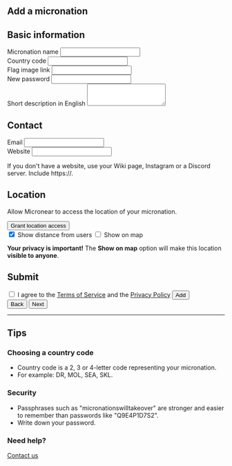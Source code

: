 <section id="add">
  <h1>Add a micronation</h1>
    <form id="add__form" data-steps="3" action="#">
      <div class="form_step shown" data-step="0">
        <h2>Basic information</h2>
        <div class="textfield">
          <label for="add__mname">Micronation name</label>
          <input type="text" maxlength="256" id="add__mname" required="true" />
        </div>
        <div class="textfield">
            <label for="add__code">Country code</label>
            <input type="text" maxlength="4" id="add__code" required="true" autocapitalize autocomplete="country"/>
        </div>
        <div class="textfield">
          <label for="add__mflag">Flag image link</label>
          <input type="url" maxlength="256" id="add__mflag" autocomplete="url" />
        </div>
        <div class="textfield">
          <label for="add__password">New password</label>
          <input type="password" maxlength="256" id="add__password" minlength="8" required="true" autocomplete="new-password" />
        </div>
        <div class="textfield">
          <label for="add__description">Short description in English</label>
          <textarea type="text" rows="3" id="add__description" maxlength="1000"></textarea>
        </div>
      </div>
      <div class="form_step" data-step="1">
        <h2>Contact</h2>
        <div>
          <label for="add__email">Email</label>
          <input type="email" id="add__email" autocomplete="email" />
        </div>
        <div>
          <label for="add__mwebsite">Website</label>
          <input type="url" maxlength="256" id="add__mwebsite" autocomplete="url" />
        </div>
        <p>If you don't have a website, use your Wiki page, Instagram or a Discord server. Include https://.</p>
      </div>
      <div class="form_step" data-step="2">
        <h2>Location</h2>
        <div id="location_notice">
          <p>Allow Micronear to access the location of your micronation.</p>
          <button id="location_button">
            Grant location access
          </button>
        </div>
        <input type="hidden" id="add__location">
        <label class="checkbox" for="add__distance">
          <input type="checkbox" id="add__distance" checked="" />
          <span>Show distance from users</span>
        </label>
        <label class="checkbox" for="add__coordinates">
          <input type="checkbox" id="add__coordinates"/>
          <span>Show on map</span>
        </label>
        <p id="locationprivacywarning" class="hidden">
          <strong>Your privacy is important!</strong>
          The <strong>Show on map</strong> option will make this location <strong>visible to anyone</strong>. <br>
        </p>
      </div>
      <div class="form_step" data-step="3">
        <h2>Submit</h2>
        <label class="checkbox" for="add__terms">
          <input type="checkbox" id="add__terms"/>
          <span>I agree to the <a href="/terms">Terms of Service</a> and the <a href="/privacy">Privacy Policy</a></span>
        </label>
        <button class="accent" id="add__buy">
          Add
        </button>
      </div>
      <div class="form_controls">
        <button id="form_back">
          Back
        </button>
        <button id="form_next" class="accent">
          Next
        </button>
      </div>
    </form>
</section>
<hr>
<section id="tips">
  <h2>Tips</h2>
  <h3>Choosing a country code</h3>
  <ul>
    <li>Country code is a 2, 3 or 4-letter code representing your micronation.</li>
    <li>For example: DR, MOL, SEA, SKL.</li>
  </ul>
  <h3>Security</h3>
  <ul>
    <li>Passphrases such as "micronationswilltakeover" are stronger and easier to remember than passwords like "Q9E4P1D7S2".</li>
    <li>Write down your password.</li>
  </ul>
  <h3>Need help?</h3>
  <a href="/about" class="button">
    Contact us
  </a>
</section>